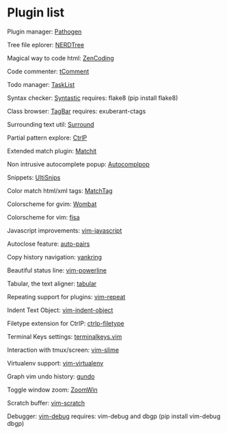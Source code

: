 # Plugin list

Plugin manager: [Pathogen](https://github.com/tpope/vim-pathogen)

Tree file eplorer: [NERDTree](https://github.com/scrooloose/nerdtree)

Magical way to code html: [ZenCoding](https://github.com/mattn/zencoding-vim)

Code commenter: [tComment](https://github.com/tomtom/tcomment_vim)

Todo manager: [TaskList](http://juan.boxfi.com/vim-plugins/#tasklist)

Syntax checker: [Syntastic](https://github.com/scrooloose/syntastic)
    requires: flake8 (pip install flake8) 

Class browser: [TagBar](http://majutsushi.github.com/tagbar/)
    requires: exuberant-ctags

Surrounding text util: [Surround](https://github.com/tpope/vim-surround)

Partial pattern explore: [CtrlP](https://github.com/kien/ctrlp.vim)

Extended match plugin: [Matchit](http://www.vim.org/scripts/script.php?script_id=39)

Non intrusive autocomplete popup: [Autocomplpop](https://bitbucket.org/ns9tks/vim-autocomplpop/)

Snippets: [UltiSnips](https://github.com/SirVer/ultisnips)

Color match html/xml tags: [MatchTag](https://github.com/gregsexton/MatchTag)

Colorscheme for gvim: [Wombat](http://www.vim.org/scripts/script.php?script_id=1778)

Colorscheme for vim: [fisa](https://github.com/fisadev/fisa-vim-colorscheme)

Javascript improvements: [vim-javascript](https://github.com/pangloss/vim-javascript)

Autoclose feature: [auto-pairs](https://github.com/jiangmiao/auto-pairs)

Copy history navigation: [yankring](http://www.vim.org/scripts/script.php?script_id=1234)

Beautiful status line: [vim-powerline](https://github.com/Lokaltog/vim-powerline)

Tabular, the text aligner: [tabular](https://github.com/godlygeek/tabular)

Repeating support for plugins: [vim-repeat](https://github.com/tpope/vim-repeat)

Indent Text Object: [vim-indent-object](https://github.com/michaeljsmith/vim-indent-object)

Filetype extension for CtrlP: [ctrlp-filetype](https://github.com/endel/ctrlp-filetype.vim)

Terminal Keys settings: [terminalkeys.vim](https://github.com/nacitar/terminalkeys.vim.git)

Interaction with tmux/screen: [vim-slime](https://github.com/jpalardy/vim-slime)

Virtualenv support: [vim-virtualenv](https://github.com/jmcantrell/vim-virtualenv.git)

Graph vim undo history: [gundo](https://github.com/sjl/gundo.vim.git)

Toggle window zoom: [ZoomWin](http://www.drchip.org/astronaut/vim/index.html#ZOOMWIN)

Scratch buffer: [vim-scratch](https://github.com/ivanalejandro0/vim-scratch)

Debugger: [vim-debug](https://github.com/jabapyth/vim-debug)
    requires: vim-debug and dbgp (pip install vim-debug dbgp)
